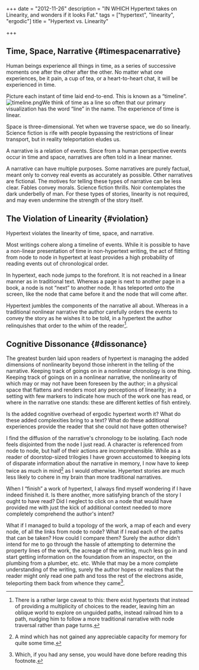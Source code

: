 +++
date = "2012-11-26"
description = "IN WHICH Hypertext takes on Linearity, and wonders if it looks Fat."
tags = ["hypertext", "linearity", "ergodic"]
title = "Hypertext vs. Linearity"

+++

## Time, Space, Narrative {#timespacenarrative}

Human beings experience all things in time, as a series of successive moments one after the other after the other. No matter what one experiences, be it pain, a cup of tea, or a heart-to-heart chat, it will be experienced in time.

Picture each instant of time laid end-to-end. This is known as a “timeline”. ![timeline.png](images/timeline.png)We think of time as a line so often that our primary visualization has the word “line” in the name. The experience of time is linear.

Space is three-dimensional. Yet when we traverse space, we do so linearly. Science fiction is rife with people bypassing the restrictions of linear transport, but  in reality teleportation eludes us.

A narrative is a relation of events. Since from a human perspective events occur in time and space, narratives are often told in a linear manner.

A narrative can have multiple purposes. Some narratives are purely factual, meant only to convey real events as accurately as possible. Other narratives are fictional. The motives for telling these types of narrative can be less clear. Fables convey morals. Science fiction thrills. Noir contemplates the dark underbelly of man. For these types of stories, linearity is not required, and may even undermine the strength of the story itself.

## The Violation of Linearity {#violation}

Hypertext violates the linearity of time, space, and narrative.

Most writings cohere along a timeline of events. While it is possible to have a non-linear presentation of time in non-hypertext writing, the act of flitting from node to node in hypertext at least provides a high probability of reading events out of chronological order.

In hypertext, each node jumps to the forefront. It is not reached in a linear manner as in traditional text. Whereas a page is next to another page in a book, a node is not “next” to another node. It has teleported onto the screen, like the node that came before it and the node that will come after.

Hypertext jumbles the components of the narrative all about. Whereas in a traditional nonlinear narrative the author carefully orders the events to convey the story as he wishes it to be told, in a hypertext the author relinquishes that order to the whim of the reader[^cf1].

## Cognitive Dissonance {#dissonance}

The greatest burden laid upon readers of hypertext is managing the added dimensions of nonlinearity beyond those inherent in the telling of the narrative. Keeping track of goings on in a nonlinear chronology is one thing. Keeping track of goings on in a nonlinear narrative, the nonlinearity of which may or may not have been foreseen by the author; in a physical space that flattens and renders moot any perceptions of linearity; in a setting with few markers to indicate how much of the work one has read, or where in the narrative one stands: these are different kettles of fish entirely.

Is the added cognitive overhead of ergodic hypertext worth it? What do these added complexities bring to a text? What do these additional experiences provide the reader that she could not have gotten otherwise?

I find the diffusion of the narrative's chronology to be isolating. Each node feels disjointed from the node I just read. A character is referenced from node to node, but half of their actions are incomprehensible. While as a reader of doorstop-sized trilogies I have grown accustomed to keeping lots of disparate information about the narrative in memory, I now have to keep twice as much in mind[^cf2] as I would otherwise. Hypertext stories are much less likely to cohere in my brain than more traditional narratives.

When I “finish” a work of hypertext, I always find myself wondering if I have indeed finished it. Is there another, more satisfying branch of the story I ought to  have read? Did I neglect to click on a node that would have provided me with just the kick of additional context needed to more completely comprehend the author's intent?

What if I managed to build a topology of the work, a map of each and every node, of all the links from node to node? What if I read each of the paths that can be taken? How could I compare them? Surely the author didn't intend for me to go through the hassle of attempting to determine the property lines of the work, the acreage of the writing, much less go in and start getting information on the foundation from an inspector, on the plumbing from a plumber, etc. etc. While that may be a more complete understanding of the writing, surely the author hopes or realizes that the reader might only read one path and toss the rest of the electrons aside, teleporting them back from whence they came[^cf3].

[^cf1]: There is a rather large caveat to this: there exist hypertexts that instead of providing a multiplicity of choices to the reader, leaving him an oblique world to explore on unguided paths, instead railroad him to a path, nudging him to follow a more traditional narrative with node traversal rather than page turns.

[^cf2]: A mind which has not gained any appreciable capacity for memory for quite some time.

[^cf3]: Which, if you had any sense, you would have done before reading this footnote.
